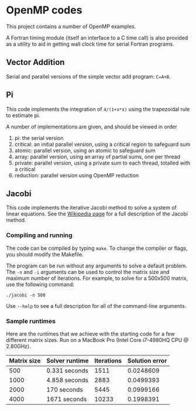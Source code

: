 # OpenMP codes

This project contains a number of OpenMP examples.

A Fortran timing module (itself an interface to a C time call) is also provided as a utility to aid in getting wall clock time for serial Fortran programs.

## Vector Addition

Serial and parallel versions of the simple vector add program: `C=A+B`.


## Pi

This code implements the integration of `4/(1+x*x)` using the trapezoidal rule to estimate pi.

A number of implementations are given, and should be viewed in order

1. pi: the serial version
2. critical: an initial parallel version, using a critical region to safeguard sum
3. atomic: parallel version, using an atomic to safeguard sum
4. array: parallel version, using an array of partial sums, one per thread
5. private: parallel version, using a private sum to each thread, totalled with a critical
6. reduction: parallel version using OpenMP reduction

## Jacobi

This code implements the iterative Jacobi method to solve a system of linear equations.
See the [Wikipedia page](https://en.wikipedia.org/wiki/Jacobi_method) for a full description of the Jacobi method.

### Compiling and running

The code can be compiled by typing `make`. To change the compiler or flags, you should modify the Makefile.

The program can be run without any arguments to solve a default problem.
The `-n` and `-i` arguments can be used to control the matrix size and maximum number of iterations.
For example, to solve for a 500x500 matrix, use the following command:

    ./jacobi -n 500

Use `--help` to see a full description for all of the command-line arguments.

### Sample runtimes

Here are the runtimes that we achieve with the starting code for a few different matrix sizes.
Run on a MacBook Pro (Intel Core i7-4980HQ CPU @ 2.80GHz).

| Matrix size | Solver runtime  | Iterations | Solution error   |
| ----------- | --------------- | ---------- | ---------------- |
|     500     |  0.331 seconds  |    1511    |    0.0248609     |
|    1000     |  4.858 seconds  |    2883    |    0.0499393     |
|    2000     |  170   seconds  |    5445    |    0.0999166     |
|    4000     |  1671  seconds  |    10233   |    0.1998391     |
